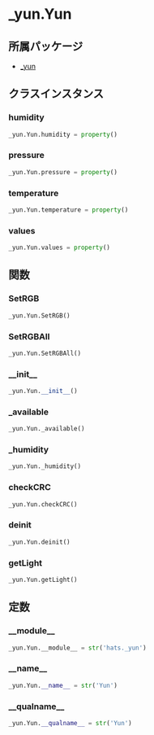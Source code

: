 # _yun.Yun

## 所属パッケージ
- [_yun](../../module/_yun)

## クラスインスタンス

### humidity
```python
_yun.Yun.humidity = property()
```

### pressure
```python
_yun.Yun.pressure = property()
```

### temperature
```python
_yun.Yun.temperature = property()
```

### values
```python
_yun.Yun.values = property()
```

## 関数

### SetRGB
```python
_yun.Yun.SetRGB()
```

### SetRGBAll
```python
_yun.Yun.SetRGBAll()
```

### \_\_init\_\_
```python
_yun.Yun.__init__()
```

### \_available
```python
_yun.Yun._available()
```

### \_humidity
```python
_yun.Yun._humidity()
```

### checkCRC
```python
_yun.Yun.checkCRC()
```

### deinit
```python
_yun.Yun.deinit()
```

### getLight
```python
_yun.Yun.getLight()
```

## 定数

### \_\_module\_\_
```python
_yun.Yun.__module__ = str('hats._yun')
```

### \_\_name\_\_
```python
_yun.Yun.__name__ = str('Yun')
```

### \_\_qualname\_\_
```python
_yun.Yun.__qualname__ = str('Yun')
```

